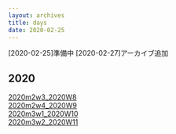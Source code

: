 ```yaml
---
layout: archives
title: days
date: 2020-02-25
---
```

[2020-02-25]準備中
[2020-02-27]アーカイブ追加
## 2020
[2020m2w3_2020W8](https://kidokun153.github.io/days/2020m2w3_2020W8)<br>
[2020m2w4_2020W9](https://kidokun153.github.io/days/2020m2w4_2020W9)<br>
[2020m3w1_2020W10](https://kidokun153.github.io/days/2020m3w1_2020W10)<br>
[2020m3w2_2020W11](https://kidokun153.github.io/days/2020m3w2_2020W11)<br>
